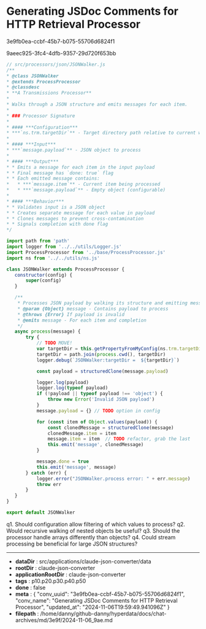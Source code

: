 # Generating JSDoc Comments for HTTP Retrieval Processor

3e9fb0ea-ccbf-45b7-b075-55706d6824f1

9aeec925-3fc4-4dfb-9357-29d720f653bb

 ```javascript
// src/processors/json/JSONWalker.js
/**
 * @class JSONWalker
 * @extends ProcessProcessor
 * @classdesc
 * **A Transmissions Processor**
 *
 * Walks through a JSON structure and emits messages for each item.
 *
 * ### Processor Signature
 *
 * #### ***Configuration***
 * ***`ns.trm.targetDir`** - Target directory path relative to current working directory
 *
 * #### ***Input***
 * ***`message.payload`** - JSON object to process
 *
 * #### ***Output***
 * * Emits a message for each item in the input payload
 * * Final message has `done: true` flag
 * * Each emitted message contains:
 *   * ***`message.item`** - Current item being processed
 *   * ***`message.payload`** - Empty object (configurable)
 *
 * #### ***Behavior***
 * * Validates input is a JSON object
 * * Creates separate message for each value in payload
 * * Clones messages to prevent cross-contamination
 * * Signals completion with done flag
 */

import path from 'path'
import logger from '../../utils/Logger.js'
import ProcessProcessor from '../base/ProcessProcessor.js'
import ns from '../../utils/ns.js'

class JSONWalker extends ProcessProcessor {
    constructor(config) {
        super(config)
    }

    /**
     * Processes JSON payload by walking its structure and emitting messages
     * @param {Object} message - Contains payload to process
     * @throws {Error} If payload is invalid
     * @emits message - For each item and completion
     */
    async process(message) {
        try {
            // TODO MOVE!
            var targetDir = this.getPropertyFromMyConfig(ns.trm.targetDir)
            targetDir = path.join(process.cwd(), targetDir)
            logger.debug(`JSONWalker:targetDir =  ${targetDir}`)

            const payload = structuredClone(message.payload)

            logger.log(payload)
            logger.log(typeof payload)
            if (!payload || typeof payload !== 'object') {
                throw new Error('Invalid JSON payload')
            }
            message.payload = {} // TODO option in config

            for (const item of Object.values(payload)) {
                const clonedMessage = structuredClone(message)
                clonedMessage.item = item
                message.item = item  // TODO refactor, grab the last
                this.emit('message', clonedMessage)
            }

            message.done = true
            this.emit('message', message)
        } catch (err) {
            logger.error("JSONWalker.process error: " + err.message)
            throw err
        }
    }
}

export default JSONWalker
```

q1. Should configuration allow filtering of which values to process?
q2. Would recursive walking of nested objects be useful?
q3. Should the processor handle arrays differently than objects?
q4. Could stream processing be beneficial for large JSON structures?

---

* **dataDir** : src/applications/claude-json-converter/data
* **rootDir** : claude-json-converter
* **applicationRootDir** : claude-json-converter
* **tags** : p10.p20.p30.p40.p50
* **done** : false
* **meta** : {
  "conv_uuid": "3e9fb0ea-ccbf-45b7-b075-55706d6824f1",
  "conv_name": "Generating JSDoc Comments for HTTP Retrieval Processor",
  "updated_at": "2024-11-06T19:59:49.941096Z"
}
* **filepath** : /home/danny/github-danny/hyperdata/docs/chat-archives/md/3e9f/2024-11-06_9ae.md